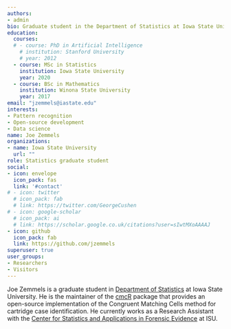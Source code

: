 ```yaml
---
authors:
- admin
bio: Graduate student in the Department of Statistics at Iowa State University.
education:
  courses:
  # - course: PhD in Artificial Intelligence
    # institution: Stanford University
    # year: 2012
  - course: MSc in Statistics
    institution: Iowa State University
    year: 2020
  - course: BSc in Mathematics
    institution: Winona State University
    year: 2017
email: "jzemmels@iastate.edu"
interests:
- Pattern recognition
- Open-source development
- Data science
name: Joe Zemmels
organizations:
- name: Iowa State University
  url: ""
role: Statistics graduate student
social:
- icon: envelope
  icon_pack: fas
  link: '#contact'
# - icon: twitter
  # icon_pack: fab
  # link: https://twitter.com/GeorgeCushen
# - icon: google-scholar
  # icon_pack: ai
  # link: https://scholar.google.co.uk/citations?user=sIwtMXoAAAAJ
- icon: github
  icon_pack: fab
  link: https://github.com/jzemmels
superuser: true
user_groups:
- Researchers
- Visitors
---
```


Joe Zemmels is a graduate student in [Department of Statistics](https://www.stat.iastate.edu/) at Iowa State University. He is the maintainer of the [cmcR](https://csafe-isu.github.io/cmcR/index.html) package that provides an open-source implementation of the Congruent Matching Cells method for cartridge case identification. He currently works as a Research Assistant with the [Center for Statistics and Applications in Forensic Evidence](https://forensicstats.org/) at ISU.
